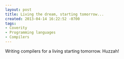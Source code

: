 ```yaml
---
layout: post
title: Living the dream, starting tomorrow...
created: 2013-04-14 16:22:52 -0700
tags:
- Coverity
- Programming languages
- Compilers
---
```

Writing compilers for a living starting tomorrow. Huzzah!

